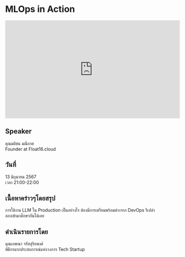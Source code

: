 # MLOps in Action
<iframe width="560" height="315" src="https://www.youtube.com/embed/NvHwK5JEUag?si=70ZhXTGl_11svUCe" title="YouTube video player" frameborder="0" allow="accelerometer; autoplay; clipboard-write; encrypted-media; gyroscope; picture-in-picture; web-share" referrerpolicy="strict-origin-when-cross-origin" allowfullscreen></iframe>

## Speaker
คุณมติชน มณีกาศ  
Founder at Float16.cloud

## วันที่
13 มิถุนายน 2567  
เวลา 21:00-22:00

## เนื้อหาคร่าวๆโดยสรุป
การใช้งาน LLM ใน Production เป็นอย่างไร ต้องมีการเตรียมพร้อมต่างจาก DevOps รึเปล่า ลองเข้ามาศึกษากันได้เลย

## ดำเนินรายการโดย
คุณเอษณา จรัสสุริยพงศ์  
พิธีกรมากประสบการณ์แห่งวงการ Tech Startup
